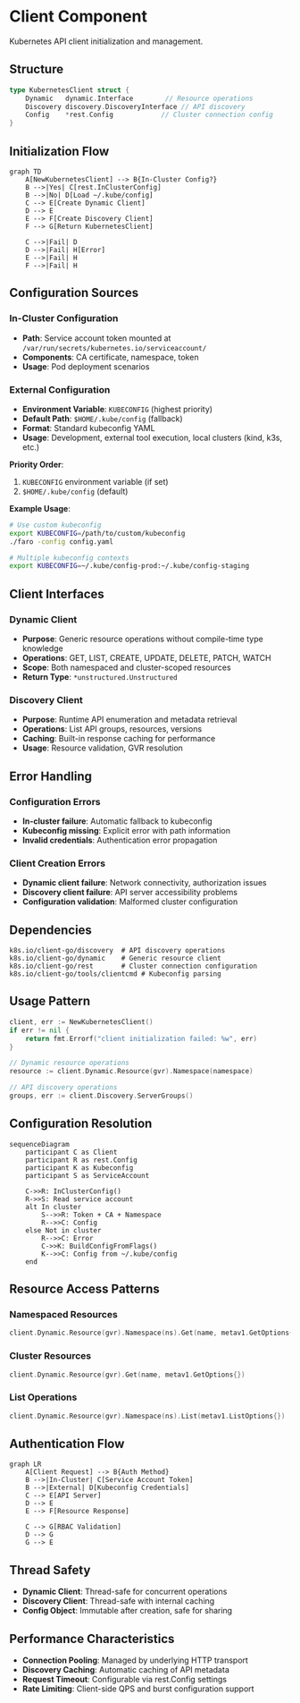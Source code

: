 # Client Component

Kubernetes API client initialization and management.

## Structure

```go
type KubernetesClient struct {
    Dynamic   dynamic.Interface        // Resource operations
    Discovery discovery.DiscoveryInterface // API discovery
    Config    *rest.Config            // Cluster connection config
}
```

## Initialization Flow

```mermaid
graph TD
    A[NewKubernetesClient] --> B{In-Cluster Config?}
    B -->|Yes| C[rest.InClusterConfig]
    B -->|No| D[Load ~/.kube/config]
    C --> E[Create Dynamic Client]
    D --> E
    E --> F[Create Discovery Client]
    F --> G[Return KubernetesClient]
    
    C -->|Fail| D
    D -->|Fail| H[Error]
    E -->|Fail| H
    F -->|Fail| H
```

## Configuration Sources

### In-Cluster Configuration
- **Path**: Service account token mounted at `/var/run/secrets/kubernetes.io/serviceaccount/`
- **Components**: CA certificate, namespace, token
- **Usage**: Pod deployment scenarios

### External Configuration
- **Environment Variable**: `KUBECONFIG` (highest priority)
- **Default Path**: `$HOME/.kube/config` (fallback)
- **Format**: Standard kubeconfig YAML
- **Usage**: Development, external tool execution, local clusters (kind, k3s, etc.)

**Priority Order**:
1. `KUBECONFIG` environment variable (if set)
2. `$HOME/.kube/config` (default)

**Example Usage**:
```bash
# Use custom kubeconfig
export KUBECONFIG=/path/to/custom/kubeconfig
./faro -config config.yaml

# Multiple kubeconfig contexts
export KUBECONFIG=~/.kube/config-prod:~/.kube/config-staging
```

## Client Interfaces

### Dynamic Client
- **Purpose**: Generic resource operations without compile-time type knowledge
- **Operations**: GET, LIST, CREATE, UPDATE, DELETE, PATCH, WATCH
- **Scope**: Both namespaced and cluster-scoped resources
- **Return Type**: `*unstructured.Unstructured`

### Discovery Client
- **Purpose**: Runtime API enumeration and metadata retrieval
- **Operations**: List API groups, resources, versions
- **Caching**: Built-in response caching for performance
- **Usage**: Resource validation, GVR resolution

## Error Handling

### Configuration Errors
- **In-cluster failure**: Automatic fallback to kubeconfig
- **Kubeconfig missing**: Explicit error with path information
- **Invalid credentials**: Authentication error propagation

### Client Creation Errors
- **Dynamic client failure**: Network connectivity, authorization issues
- **Discovery client failure**: API server accessibility problems
- **Configuration validation**: Malformed cluster configuration

## Dependencies

```
k8s.io/client-go/discovery  # API discovery operations
k8s.io/client-go/dynamic    # Generic resource client
k8s.io/client-go/rest       # Cluster connection configuration
k8s.io/client-go/tools/clientcmd # Kubeconfig parsing
```

## Usage Pattern

```go
client, err := NewKubernetesClient()
if err != nil {
    return fmt.Errorf("client initialization failed: %w", err)
}

// Dynamic resource operations
resource := client.Dynamic.Resource(gvr).Namespace(namespace)

// API discovery operations  
groups, err := client.Discovery.ServerGroups()
```

## Configuration Resolution

```mermaid
sequenceDiagram
    participant C as Client
    participant R as rest.Config
    participant K as Kubeconfig
    participant S as ServiceAccount
    
    C->>R: InClusterConfig()
    R->>S: Read service account
    alt In cluster
        S-->>R: Token + CA + Namespace
        R-->>C: Config
    else Not in cluster
        R-->>C: Error
        C->>K: BuildConfigFromFlags()
        K-->>C: Config from ~/.kube/config
    end
```

## Resource Access Patterns

### Namespaced Resources
```go
client.Dynamic.Resource(gvr).Namespace(ns).Get(name, metav1.GetOptions{})
```

### Cluster Resources
```go
client.Dynamic.Resource(gvr).Get(name, metav1.GetOptions{})
```

### List Operations
```go
client.Dynamic.Resource(gvr).Namespace(ns).List(metav1.ListOptions{})
```

## Authentication Flow

```mermaid
graph LR
    A[Client Request] --> B{Auth Method}
    B -->|In-Cluster| C[Service Account Token]
    B -->|External| D[Kubeconfig Credentials]
    C --> E[API Server]
    D --> E
    E --> F[Resource Response]
    
    C --> G[RBAC Validation]
    D --> G
    G --> E
```

## Thread Safety

- **Dynamic Client**: Thread-safe for concurrent operations
- **Discovery Client**: Thread-safe with internal caching
- **Config Object**: Immutable after creation, safe for sharing

## Performance Characteristics

- **Connection Pooling**: Managed by underlying HTTP transport
- **Discovery Caching**: Automatic caching of API metadata
- **Request Timeout**: Configurable via rest.Config settings
- **Rate Limiting**: Client-side QPS and burst configuration support